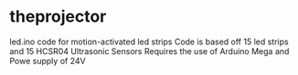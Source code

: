# theprojector
led.ino code for motion-activated led strips
Code is based off 15 led strips and 15 HCSR04 Ultrasonic Sensors
Requires the use of Arduino Mega and Powe supply of 24V
